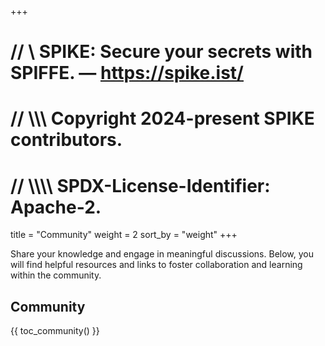 +++
# //    \\ SPIKE: Secure your secrets with SPIFFE. — https://spike.ist/
# //  \\\\\ Copyright 2024-present SPIKE contributors.
# // \\\\\\\ SPDX-License-Identifier: Apache-2.

title = "Community"
weight = 2
sort_by = "weight"
+++

Share your knowledge and engage in meaningful discussions. Below, you will find 
helpful resources and links to foster collaboration and learning within the 
community.

## Community

{{ toc_community() }}